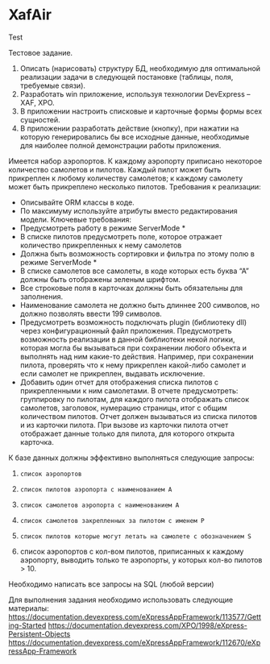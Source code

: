 # XafAir
Test


Тестовое задание.

1.	Описать (нарисовать) структуру БД, необходимую для оптимальной реализации задачи в следующей постановке (таблицы, поля, требуемые связи).
2.	Разработать win приложение, используя технологии DevExpress – XAF, XPO.
3.	В приложении настроить списковые и карточные формы формы всех сущностей.
4.	В приложении разработать действие (кнопку), при нажатии на которую генерировались бы все исходные данные, необходимые для наиболее полной демонстрации работы приложения.

Имеется набор аэропортов. 
К каждому аэропорту приписано некоторое количество самолетов и пилотов. 
Каждый пилот может быть прикреплен к любому количеству самолетов; к каждому самолету может быть прикреплено несколько пилотов.
Требования к реализации:
-	Описывайте ORM классы в коде. 
-	По максимуму используйте атрибуты вместо редактирования модели.
Ключевые требования:
-	Предусмотреть работу в режиме ServerMode *
-	В списке пилотов предусмотреть поле, которое отражает количество прикрепленных к нему самолетов
-	Должна быть возможность сортировки и фильтра по этому полю в режиме ServerMode *
-	В списке самолетов все самолеты, в коде которых есть буква “А” должны быть отображены зеленым шрифтом.
-	Все строковые поля в карточках должны быть обязательны для заполнения.
-	Наименование самолета не должно быть длиннее 200 символов, но должно позволять ввести 199 символов.
-	Предусмотреть возможность подключать plugin (библиотеку dll) через конфигурационный файл приложения. Предусмотреть возможность реализации в данной библиотеки некой логики, которая могла бы вызываться при сохранении любого объекта и выполнять над ним какие-то действия. Например, при сохранении пилота, проверять что к нему прикреплен какой-либо самолет и если самолет не прикреплен, выдавать исключение.
-	Добавить один отчет для отображения списка пилотов с прикрепленными к ним самолетами. В отчете предусмотреть: группировку по пилотам, для каждого пилота отображать список самолетов, заголовок, нумерацию страницы, итог с общим количеством пилотов. Отчет должен вызываться из списка пилотов и из карточки пилота. При вызове из карточки пилота отчет отображает данные только для пилота, для которого открыта карточка.


К базе данных должны эффективно выполняться следующие запросы:
1)     список аэропортов
2)     список пилотов аэропорта с наименованием A
3)     список самолетов аэропорта с наименованием A
4)     список самолетов закрепленных за пилотом с именем P
5)     список пилотов которые могут летать на самолете с обозначением S
6) список аэропортов с кол-вом пилотов, приписанных к каждому аэропорту, выводить только те аэропорты, у которых кол-во пилотов > 10.

Необходимо написать все запросы на SQL (любой версии)

Для выполнения задания необходимо использовать следующие материалы:
https://documentation.devexpress.com/eXpressAppFramework/113577/Getting-Started
https://documentation.devexpress.com/XPO/1998/eXpress-Persistent-Objects
https://documentation.devexpress.com/eXpressAppFramework/112670/eXpressApp-Framework
